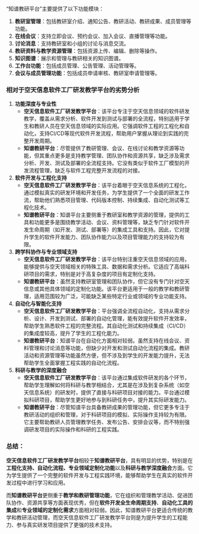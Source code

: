 “知谱教研平台”主要提供了以下功能模块：

1. **教研室管理**：包括教研室介绍、通知公告、教研活动、教研成果、成员管理等功能。
2. **在线会议**：支持立即会议、预约会议、加入会议、直播管理等功能。
3. **讨论消息**：支持教研室和小组的讨论与消息交流。
4. **教研资料与教学资源管理**：包括资源上传、编辑、删除等操作。
5. **知识图谱**：展示和管理与教研相关的知识图谱。
6. **工作台功能**：包括成员管理、公告管理、活动管理等。
7. **会议与成员管理功能**：包括成员申请审核、教研室申请管理等。

### 相对于**空天信息软件工厂研发教学平台**的劣势分析

1. **功能深度与专业性**
   - **空天信息软件工厂研发教学平台**：该平台专注于空天信息领域的软件研发教学，覆盖从需求分析、软件开发到测试与部署的全流程，特别适用于学生和教研人员在空天信息领域的实际应用。它强调软件工程的工程化和自动化，支持CI/CD等现代软件开发流程，帮助用户掌握从理论到实践的完整开发周期。
   - **知谱教研平台**：尽管提供了教研管理、会议、在线讨论和教学资源等功能，但其重点更多是支持教学管理、团队协作和资源共享，缺乏涉及需求分析、开发、测试及部署的全流程支持。它没有类似于软件工厂模型的开发流程管理，缺乏与软件工程完整开发流程的对接。
2. **软件开发与工程化支持**
   - **空天信息软件工厂研发教学平台**：该平台着眼于空天信息系统的工程化，通过模拟真实的研发环境和开发任务，为学生提供了一个全面的研发工作流，帮助他们熟悉项目管理、代码版本控制、持续集成、自动化测试等工程化技术。
   - **知谱教研平台**：知谱平台主要侧重于教研室和教学资源的管理，提供的工具和功能更多是围绕教学活动、会议、资料管理等，缺乏专门针对软件开发生命周期（如开发、测试、部署等）的集成工具和支持。因此，它对提升学生的软件开发能力、团队协作能力以及项目管理能力的支持较为有限。
3. **跨学科协作与专业领域支持**
   - **空天信息软件工厂研发教学平台**：该平台特别注重空天信息领域的应用，能够提供与空天领域相关的特殊工具、数据和需求分析。它适应了高端科研项目的需求，特别是对于高复杂度的项目有定制化支持。
   - **知谱教研平台**：虽然支持教研室管理和团队协作，但它没有专门针对空天信息或其他具体领域的定制化功能。该平台更适用于一般的教学和教研管理，适用范围较为广泛，可能缺乏某些特定行业或领域的专业功能支持。
4. **自动化与智能化支持**
   - **空天信息软件工厂研发教学平台**：平台强调全流程自动化，支持从需求分析、设计、开发到测试、部署的自动化管理，能有效提升软件开发效率，帮助学生熟悉软件工程的完整流程。其自动化测试和持续集成（CI/CD）的集成度较高，提升了学生的工程化能力。
   - **知谱教研平台**：知谱平台在自动化方面相对较弱。虽然支持在线会议、资料管理和讨论消息等功能，但缺少对开发和测试自动化流程的集成。教研活动和资源管理等功能虽然方便，但不涉及到学生的开发能力提升，无法帮助学生全面掌握工程实践的自动化流程。
5. **科研与教学的深度融合**
   - **空天信息软件工厂研发教学平台**：该平台通过集成软件研发的各个环节，帮助学生理解如何将科研与教学相结合，尤其是在涉及到复杂系统（如空天信息系统）的研发时，提供了直接与科研项目对接的能力。平台通过模拟科研项目，帮助学生更好地参与到科研任务中，提升其实际研发能力。
   - **知谱教研平台**：尽管知谱平台具备教研成果的管理功能，但它更多专注于教研活动的组织和管理，对于科研项目的模拟、实际操作支持较为有限。它主要帮助教研人员管理教学任务、发布公告、安排会议等，而不特别强调研发项目的实际操作和科研的工程实践。

### 总结：

**空天信息软件工厂研发教学平台**相较于**知谱教研平台**，具有明显的优势，特别是在**工程化支持、自动化流程、专业领域定制化功能**以及**科研与教学深度融合**方面。它为学生提供了一个完整的软件开发与工程实践环境，能够帮助学生在真实的软件开发过程中进行学习和应用。

而**知谱教研平台**更侧重于**教学和教研管理功能**，它在组织和管理教学活动、促进团队协作、资源共享等方面表现优秀，但在**软件开发全生命周期支持**、**自动化工具的集成**和**专业领域的定制化需求**方面相对较弱。因此，知谱教研平台更适合传统的教学和教研活动管理，而空天信息软件工厂研发教学平台则是为提升学生的工程能力、参与真实研发项目提供了更强的技术支持。